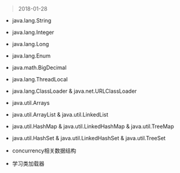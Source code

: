 >2018-01-28

- java.lang.String 

- java.lang.Integer 

- java.lang.Long 

- java.lang.Enum 

- java.math.BigDecimal 

- java.lang.ThreadLocal 

- java.lang.ClassLoader & java.net.URLClassLoader 

- java.util.Arrays 

- java.util.ArrayList & java.util.LinkedList 

- java.util.HashMap & java.util.LinkedHashMap & java.util.TreeMap 

- java.util.HashSet & java.util.LinkedHashSet & java.util.TreeSet 

- concurrency相关数据结构

- 学习类加载器
